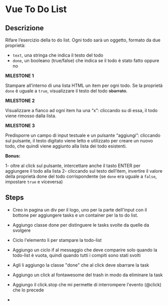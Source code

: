 Vue To Do List
===

## Descrizione

Rifare l’esercizio della to do list.
Ogni todo sarà un oggetto, formato da due proprietà:
- `text`, una stringa che indica il testo del todo
- `done`, un booleano (true/false) che indica se il todo è stato fatto oppure no

**MILESTONE 1**

Stampare all’interno di una lista HTML un item per ogni todo.
Se la proprietà `done` è uguale a `true`, visualizzare il testo del todo ~~sbarrato~~.

**MILESTONE 2**

Visualizzare a fianco ad ogni item ha una “x”: cliccando su di essa, il todo viene rimosso dalla lista.

**MILESTONE 3**

Predisporre un campo di input testuale e un pulsante “aggiungi”: cliccando sul pulsante, il testo digitato viene letto e utilizzato per creare un nuovo todo, che quindi viene aggiunto alla lista dei todo esistenti.

**Bonus:**

1- oltre al click sul pulsante, intercettare anche il tasto ENTER per aggiungere il todo alla lista
2- cliccando sul testo dell’item, invertire il valore della proprietà done del todo corrispondente (se `done` era uguale a `false`, impostare `true` e viceversa)

## Steps

- Creo in pagina un div per il logo, uno per la parte dell'input con il bottone per aggiungere tasks e un container per la to do list.

- Aggiungo classe done per distinguere le tasks svolte da quelle da svolgere

- Ciclo l'elemento li per stampare la todo-list

- Aggiungo un ciclo if al messaggio che deve comparire solo quando la todo-list è vuota, quindi quando tutti i compiti sono stati svolti

- Agli li aggiungo la classe "done" che al click deve sbarrare la task 

- Aggiungo un click al fontawesome del trash in modo da eliminare la task 

- Aggiungo il click.stop che mi permette di interrompere l'evento (@click) che lo precede

- 


